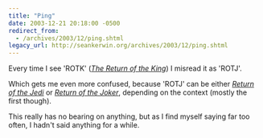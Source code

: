 ```yaml
---
title: "Ping"
date: 2003-12-21 20:18:00 -0500
redirect_from:
  - /archives/2003/12/ping.shtml
legacy_url: http://seankerwin.org/archives/2003/12/ping.shtml
---
```

<p>Every time I see 'ROTK' (<a href="http://www.lordoftherings.net/index_synopsis_rotk.html"><i>The Return of the King</i></a>) I misread it as 'ROTJ'.</p>

<p>Which gets me even more confused, because 'ROTJ' can be either <a href="http://www.starwars.com/episode-vi/"><i>Return of the Jedi</i></a> or <a href="http://www.amazon.com/exec/obidos/tg/detail/-/B00005Y71K/002-9729822-1193654?v=glance"><i>Return of the Joker</i></a>, depending on the context (mostly the first though).</p>

<p>This really has no bearing on anything, but as I find myself saying far too often, I hadn't said anything for a while.</p>
